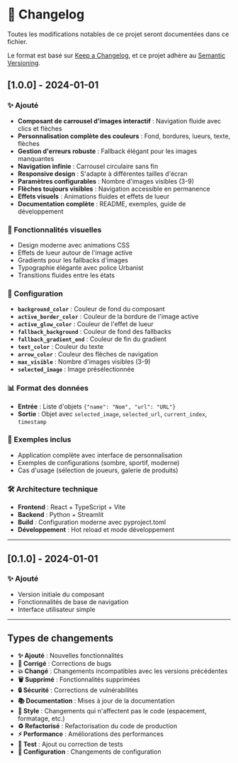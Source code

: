 # 📝 Changelog

Toutes les modifications notables de ce projet seront documentées dans ce fichier.

Le format est basé sur [Keep a Changelog](https://keepachangelog.com/fr/1.0.0/),
et ce projet adhère au [Semantic Versioning](https://semver.org/spec/v2.0.0.html).

## [1.0.0] - 2024-01-01

### ✨ Ajouté
- **Composant de carrousel d'images interactif** : Navigation fluide avec clics et flèches
- **Personnalisation complète des couleurs** : Fond, bordures, lueurs, texte, flèches
- **Gestion d'erreurs robuste** : Fallback élégant pour les images manquantes
- **Navigation infinie** : Carrousel circulaire sans fin
- **Responsive design** : S'adapte à différentes tailles d'écran
- **Paramètres configurables** : Nombre d'images visibles (3-9)
- **Flèches toujours visibles** : Navigation accessible en permanence
- **Effets visuels** : Animations fluides et effets de lueur
- **Documentation complète** : README, exemples, guide de développement

### 🎨 Fonctionnalités visuelles
- Design moderne avec animations CSS
- Effets de lueur autour de l'image active
- Gradients pour les fallbacks d'images
- Typographie élégante avec police Urbanist
- Transitions fluides entre les états

### 🔧 Configuration
- **`background_color`** : Couleur de fond du composant
- **`active_border_color`** : Couleur de la bordure de l'image active
- **`active_glow_color`** : Couleur de l'effet de lueur
- **`fallback_background`** : Couleur de fond des fallbacks
- **`fallback_gradient_end`** : Couleur de fin du gradient
- **`text_color`** : Couleur du texte
- **`arrow_color`** : Couleur des flèches de navigation
- **`max_visible`** : Nombre d'images visibles (3-9)
- **`selected_image`** : Image présélectionnée

### 📊 Format des données
- **Entrée** : Liste d'objets `{"name": "Nom", "url": "URL"}`
- **Sortie** : Objet avec `selected_image`, `selected_url`, `current_index`, `timestamp`

### 🚀 Exemples inclus
- Application complète avec interface de personnalisation
- Exemples de configurations (sombre, sportif, moderne)
- Cas d'usage (sélection de joueurs, galerie de produits)

### 🛠️ Architecture technique
- **Frontend** : React + TypeScript + Vite
- **Backend** : Python + Streamlit
- **Build** : Configuration moderne avec pyproject.toml
- **Développement** : Hot reload et mode développement

---

## [0.1.0] - 2024-01-01

### ✨ Ajouté
- Version initiale du composant
- Fonctionnalités de base de navigation
- Interface utilisateur simple

---

## Types de changements

- **✨ Ajouté** : Nouvelles fonctionnalités
- **🐛 Corrigé** : Corrections de bugs
- **💥 Changé** : Changements incompatibles avec les versions précédentes
- **🗑️ Supprimé** : Fonctionnalités supprimées
- **🔒 Sécurité** : Corrections de vulnérabilités
- **📚 Documentation** : Mises à jour de la documentation
- **🎨 Style** : Changements qui n'affectent pas le code (espacement, formatage, etc.)
- **♻️ Refactorisé** : Refactorisation du code de production
- **⚡ Performance** : Améliorations des performances
- **🧪 Test** : Ajout ou correction de tests
- **🔧 Configuration** : Changements de configuration 